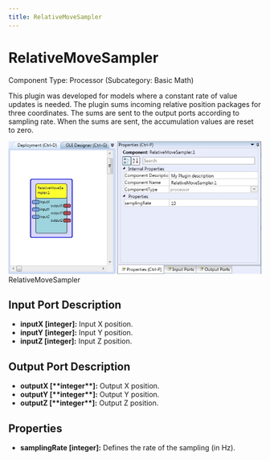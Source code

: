 ```yaml
---
title: RelativeMoveSampler
---
```


# RelativeMoveSampler

Component Type: Processor (Subcategory: Basic Math)

This plugin was developed for models where a constant rate of value updates is needed. The plugin sums incoming relative position packages for three coordinates. The sums are sent to the output ports according to sampling rate. When the sums are sent, the accumulation values are reset to zero.

![Screenshot: RelativeMoveSampler](./img/RelativeMoveSampler.jpg "Screenshot: RelativeMoveSampler")  
RelativeMoveSampler

## Input Port Description

- **inputX \[integer\]:** Input X position.
- **inputY \[integer\]:** Input Y position.
- **inputZ \[integer\]:** Input Z position.

## Output Port Description

- **outputX \[\*\***integer\***\*\]:** Output X position.
- **outputY \[\*\***integer\***\*\]:** Output Y position.
- **outputZ \[\*\***integer\***\*\]:** Output Z position.

## Properties

- **samplingRate \[integer\]:** Defines the rate of the sampling (in Hz).
